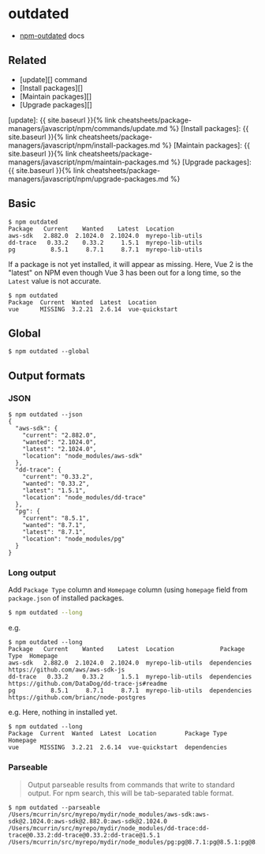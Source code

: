 # outdated

- [npm-outdated](https://docs.npmjs.com/cli/v7/commands/npm-outdated) docs


## Related

- [update][] command
- [Install packages][]
- [Maintain packages][]
- [Upgrade packages][]

[update]: {{ site.baseurl }}{% link cheatsheets/package-managers/javascript/npm/commands/update.md %}
[Install packages]: {{ site.baseurl }}{% link cheatsheets/package-managers/javascript/npm/install-packages.md %}
[Maintain packages]: {{ site.baseurl }}{% link cheatsheets/package-managers/javascript/npm/maintain-packages.md %}
[Upgrade packages]: {{ site.baseurl }}{% link cheatsheets/package-managers/javascript/npm/upgrade-packages.md %}


## Basic

```console
$ npm outdated
Package   Current    Wanted    Latest  Location
aws-sdk   2.882.0  2.1024.0  2.1024.0  myrepo-lib-utils
dd-trace   0.33.2    0.33.2     1.5.1  myrepo-lib-utils
pg          8.5.1     8.7.1     8.7.1  myrepo-lib-utils
```

If a package is not yet installed, it will appear as missing. Here, Vue 2 is the "latest" on NPM even though Vue 3 has been out for a long time, so the `Latest` value is not accurate.

```console
$ npm outdated
Package  Current  Wanted  Latest  Location
vue      MISSING  3.2.21  2.6.14  vue-quickstart
```

## Global

```console
$ npm outdated --global
```


## Output formats

### JSON

```console
$ npm outdated --json
{
  "aws-sdk": {
    "current": "2.882.0",
    "wanted": "2.1024.0",
    "latest": "2.1024.0",
    "location": "node_modules/aws-sdk"
  },
  "dd-trace": {
    "current": "0.33.2",
    "wanted": "0.33.2",
    "latest": "1.5.1",
    "location": "node_modules/dd-trace"
  },
  "pg": {
    "current": "8.5.1",
    "wanted": "8.7.1",
    "latest": "8.7.1",
    "location": "node_modules/pg"
  }
}
```

### Long output

Add `Package Type` column and `Homepage` column (using `homepage` field from `package.json` of installed packages.

```sh
$ npm outdated --long
```

e.g.

```console
$ npm outdated --long
Package   Current    Wanted    Latest  Location             Package Type  Homepage
aws-sdk   2.882.0  2.1024.0  2.1024.0  myrepo-lib-utils  dependencies  https://github.com/aws/aws-sdk-js
dd-trace   0.33.2    0.33.2     1.5.1  myrepo-lib-utils  dependencies  https://github.com/DataDog/dd-trace-js#readme
pg          8.5.1     8.7.1     8.7.1  myrepo-lib-utils  dependencies  https://github.com/brianc/node-postgres
```

e.g. Here, nothing in installed yet.

```console
$ npm outdated --long
Package  Current  Wanted  Latest  Location        Package Type  Homepage
vue      MISSING  3.2.21  2.6.14  vue-quickstart  dependencies
```

### Parseable

> Output parseable results from commands that write to standard output. For npm search, this will be tab-separated table format.


```console
$ npm outdated --parseable
/Users/mcurrin/src/myrepo/mydir/node_modules/aws-sdk:aws-sdk@2.1024.0:aws-sdk@2.882.0:aws-sdk@2.1024.0
/Users/mcurrin/src/myrepo/mydir/node_modules/dd-trace:dd-trace@0.33.2:dd-trace@0.33.2:dd-trace@1.5.1
/Users/mcurrin/src/myrepo/mydir/node_modules/pg:pg@8.7.1:pg@8.5.1:pg@8.7.1
```
